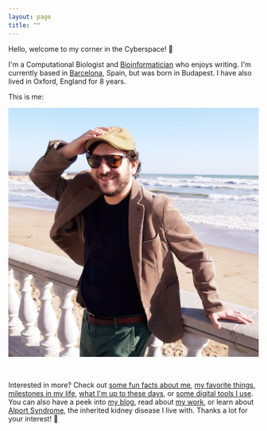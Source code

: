 ```yaml
---
layout: page
title: ""
---
```


Hello, welcome to my corner in the Cyberspace! 🚀

I'm a Computational Biologist and [Bioinformatician](/bioinformatics) who enjoys writing. I'm currently based in [Barcelona](/television), Spain, but was born in Budapest. I have also lived in Oxford, England for 8 years.

This is me:

![Alt text](/assets/me.png "Optional title")

<br>

Interested in more? Check out [some fun facts about me](/funfacts), [my favorite things](/favs), [milestones in my life](/milestones), [what I'm up to these days](/now), or [some digital tools I use](/uses). You can also have a peek into [my blog](/blog), read about [my work](/work), or learn about [Alport Syndrome](/alport), the inherited kidney disease I live with. Thanks a lot for your interest! 🙂
